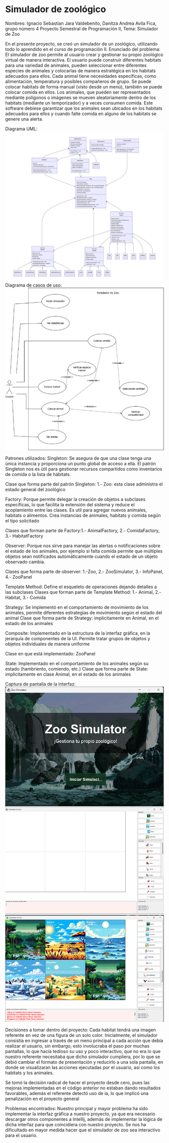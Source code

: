 # Simulador de zoológico

Nombres: Ignacio Sebastian Jara Valdebenito, Danitza Andrea Avila Fica, grupo número 4
Proyecto Semestral de Programación II,
Tema: Simulador de Zoo

En el presente proyecto, se creó un simulador de un zoológico, utilizando todo lo aprendido en el curso de
programación II.
Enunciado del problema: El simulador de zoo permite al usuario crear y gestionar su propio zoológico virtual de manera
interactiva. El usuario puede construir diferentes habitats para una variedad de animales, pueden seleccionar
entre diferentes especies de animales y colocarlas de manera estratégica en los habitats adecuados para ellos. Cada
animal tiene necesidades específicas, como alimentación, temperatura y posibles compañeros de grupo. Se puede colocar
habitats de forma manual (visto desde un menú), también se puede colocar comida en ellos.
Los animales, que pueden ser representados mediante polígonos o imágenes se mueven aleatoriamente dentro de los
habitats (mediante un temporizador) y a veces consumen comida. Este software debiese garantizar que los animales sean
ubicados en los habitats adecuados para ellos y cuando falte comida en alguno de los habitats se genere una alerta.

Diagrama UML:
![alt text](DiagramaUMLFinal-1.jpg)
Diagrama de casos de uso:
![Diagrama de Casos de Uso](src/main/resources/Images/DiagramaDeCasosDeUso.jpg)


Patrones utilizados:
Singleton: Se asegura de que una clase tenga una única instancia y proporciona un punto global de acceso a ella.
El patrón Singleton nos es útil para gestionar recursos compartidos como inventarios de comida o la lista de hábitats.

Clase que forma parte del patrón Singleton: 1.- Zoo: esta clase administra el estado general del zoológico

Factory: Porque permite delegar la creación de objetos a subclases específicas, lo que facilita la extensión del
sistema y reduce el acoplamiento entre las clases. Es util para agregar nuevos animales, habitats o alimentos. 
Crea instancias de animales, habitats y comida según el tipo solicitado

Clases que forman parte de Factory:1.- AnimalFactory, 2.- ComidaFactory, 3.- HabitatFactory

Observer: Porque nos sirve para manejar las alertas o notificaciones sobre el estado de los animales, por ejemplo si falta comida
permite que múltiples objetos sean notificados automáticamente cuando el estado de un objeto observado cambia.

Clases que forma parte de observer: 1.-Zoo, 2.- ZooSimulator, 3.- InfoPanel, 4.- ZooPanel 

Template Method: Define el esqueleto de operaciones dejando detalles a las subclases
Clases que forman parte de Template Method: 1.- Animal, 2.- Habitat, 3.- Comida

Strategy: Se implementó en el comportamiento de movimiento de los animales, permite
diferentes estrategias de movimiento según el estado del animal
Clase que forma parte de Strategy: implicitamente en Animal, en el estado de los animales

Composite: Implementado en la estructura de la interfaz gráfica, en la jerarquía de componentes de la UI.
Permite tratar grupos de objetos y objetos individuales de manera uniforme

Clase en que está implementado: ZooPanel


State: Implementado en el comportamiento de los animales según su estado (hambriento, comiendo, etc.)
Clase que forma parte de State: implicitamente en clase Animal, en el estado de los animales 

Captura de pantalla de la interfaz:![alt text](<Captura de pantalla 2024-12-16 161947-1.png>) ![alt text](<Captura de pantalla 2024-12-16 162017-1.png>) ![alt text](<Captura de pantalla 2024-12-16 162139-1.png>)

Decisiones a tomar dentro del proyecto: Cada habitat tendrá una imagen referente en vez de una figura de un solo color.
Inicialmente, el simulador consistía en ingresar a través de un menú principal a cada acción que debía realizar el usuario, sin
embargo, esto involucraba el paso por muchas pantallas, lo que hacía tedioso su uso y poco interactivo, que no era lo que
nuestro referente necesitaba que dicho simulador cumpliera, por lo que se debió cambiar el formato de presentación y reducirlo a
una sola pantalla, en donde se visualizaran las acciones ejecutadas por el usuario, asi como los habitats y los animales.

Se tomó la decisión radical de hacer el proyecto desde cero, pues las mejoras implementadas en el código anterior no
estaban dando resultados favorables, además el referente detectó uso de ia, lo que implicó una penalización en el proyecto general


Problemas encontrados: Nuestro principal y mayor problema ha sido implementar la interfaz gráfica a nuestro proyecto,
ya que era necesario descargar otros componentes a Intellij, además de implementar la lógica de dicha interfaz
para que coincidiera con nuestro proyecto.
Se nos ha dificultado en mayor medida hacer que el simulador de zoo sea interactivo para el usuario.
